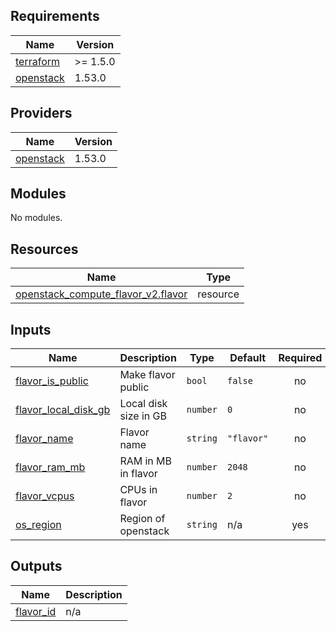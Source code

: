 ## Requirements

| Name | Version |
|------|---------|
| <a name="requirement_terraform"></a> [terraform](#requirement\_terraform) | >= 1.5.0 |
| <a name="requirement_openstack"></a> [openstack](#requirement\_openstack) | 1.53.0 |

## Providers

| Name | Version |
|------|---------|
| <a name="provider_openstack"></a> [openstack](#provider\_openstack) | 1.53.0 |

## Modules

No modules.

## Resources

| Name | Type |
|------|------|
| [openstack_compute_flavor_v2.flavor](https://registry.terraform.io/providers/terraform-provider-openstack/openstack/1.53.0/docs/resources/compute_flavor_v2) | resource |

## Inputs

| Name | Description | Type | Default | Required |
|------|-------------|------|---------|:--------:|
| <a name="input_flavor_is_public"></a> [flavor\_is\_public](#input\_flavor\_is\_public) | Make flavor public | `bool` | `false` | no |
| <a name="input_flavor_local_disk_gb"></a> [flavor\_local\_disk\_gb](#input\_flavor\_local\_disk\_gb) | Local disk size in GB | `number` | `0` | no |
| <a name="input_flavor_name"></a> [flavor\_name](#input\_flavor\_name) | Flavor name | `string` | `"flavor"` | no |
| <a name="input_flavor_ram_mb"></a> [flavor\_ram\_mb](#input\_flavor\_ram\_mb) | RAM in MB in flavor | `number` | `2048` | no |
| <a name="input_flavor_vcpus"></a> [flavor\_vcpus](#input\_flavor\_vcpus) | CPUs in flavor | `number` | `2` | no |
| <a name="input_os_region"></a> [os\_region](#input\_os\_region) | Region of openstack | `string` | n/a | yes |

## Outputs

| Name | Description |
|------|-------------|
| <a name="output_flavor_id"></a> [flavor\_id](#output\_flavor\_id) | n/a |
